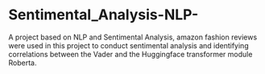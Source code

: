 # Sentimental_Analysis-NLP-
A project based on NLP and Sentimental Analysis, amazon fashion reviews were used in this project to conduct sentimental analysis and identifying correlations between the Vader and the Huggingface transformer module Roberta.
